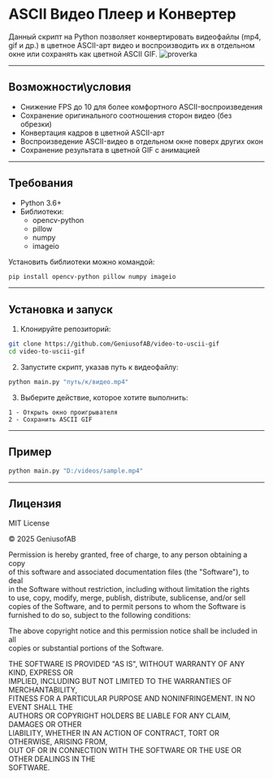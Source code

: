 # ASCII Видео Плеер и Конвертер

Данный скрипт на Python позволяет конвертировать видеофайлы (mp4, gif и др.) в цветное ASCII-арт видео и воспроизводить их в отдельном окне или сохранять как цветной ASCII GIF.
![proverka](https://github.com/user-attachments/assets/1997ddc7-7530-462c-9e2a-67c6da262428)

---

## Возможности\условия

- Снижение FPS до 10 для более комфортного ASCII-воспроизведения  
- Сохранение оригинального соотношения сторон видео (без обрезки)  
- Конвертация кадров в цветной ASCII-арт  
- Воспроизведение ASCII-видео в отдельном окне поверх других окон  
- Сохранение результата в цветной GIF с анимацией  

---

## Требования

- Python 3.6+  
- Библиотеки:  
  - opencv-python  
  - pillow  
  - numpy  
  - imageio  

Установить библиотеки можно командой:

```bash
pip install opencv-python pillow numpy imageio
```

---

## Установка и запуск

1. Клонируйте репозиторий:

```bash
git clone https://github.com/GeniusofAB/video-to-uscii-gif
cd video-to-uscii-gif
```

2. Запустите скрипт, указав путь к видеофайлу:

```bash
python main.py "путь/к/видео.mp4"
```

3. Выберите действие, которое хотите выполнить:

```
1 - Открыть окно проигрывателя  
2 - Сохранить ASCII GIF
```

---

## Пример

```bash
python main.py "D:/videos/sample.mp4"
```

---

## Лицензия

MIT License

© 2025 GeniusofAB

Permission is hereby granted, free of charge, to any person obtaining a copy  
of this software and associated documentation files (the "Software"), to deal  
in the Software without restriction, including without limitation the rights  
to use, copy, modify, merge, publish, distribute, sublicense, and/or sell  
copies of the Software, and to permit persons to whom the Software is  
furnished to do so, subject to the following conditions:

The above copyright notice and this permission notice shall be included in all  
copies or substantial portions of the Software.

THE SOFTWARE IS PROVIDED "AS IS", WITHOUT WARRANTY OF ANY KIND, EXPRESS OR  
IMPLIED, INCLUDING BUT NOT LIMITED TO THE WARRANTIES OF MERCHANTABILITY,  
FITNESS FOR A PARTICULAR PURPOSE AND NONINFRINGEMENT. IN NO EVENT SHALL THE  
AUTHORS OR COPYRIGHT HOLDERS BE LIABLE FOR ANY CLAIM, DAMAGES OR OTHER  
LIABILITY, WHETHER IN AN ACTION OF CONTRACT, TORT OR OTHERWISE, ARISING FROM,  
OUT OF OR IN CONNECTION WITH THE SOFTWARE OR THE USE OR OTHER DEALINGS IN THE  
SOFTWARE.
